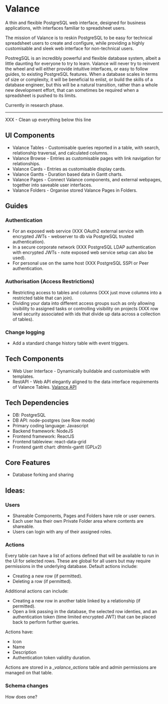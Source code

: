 # Valance
A thin and flexible PostgreSQL web interface, designed for business applications, with interfaces familiar to spreadsheet users.

The mission of Valance is to reskin PostgreSQL to be easy for technical spreadsheet users to create and configure, while providing a highly customisable and sleek web interface for non-technical users.

PostregSQL is an incredibly powerful and flexible database system, albeit a little daunting for everyone to try to learn.
Valance will never try to reinvent the wheel and will either provide intuitive interfaces, or easy to follow guides, to existing PostgreSQL features. 
When a database scales in terms of size or complexity, it will be beneficial to enlist, or build the skills of a database engineer, but this will be a natural transition, rather than a whole new development effort, that can sometimes be required when a spreadsheet is pushed to its limits.

Currently in research phase.

---
XXX - Clean up everything below this line

## UI Components

* Valance Tables - Customisable queries reported in a table, with search, relationship traversal, and calculated columns.
* Valance Browse - Entries as customisable pages with link navigation for relationships.
* Valance Cards - Entries as customisable display cards.
* Valance Gantts - Duration based data in Gantt charts.
* Valance Pages - Connect Valance components, and external webpages, together into saveable user interfaces.
* Valance Folders - Organise stored Valance Pages in Folders.

## Guides

### Authentication

* For an exposed web service (XXX OAuth2 external service with encrypted JWTs - webserver to db via PostgreSQL trusted authentication).
* In a secure corporate network (XXX PostgreSQL LDAP authentication with encrypted JWTs - note exposed web service setup can also be used).
* For personal use on the same host (XXX PostgreSQL SSPI or Peer authentication.

### Authorisation (Access Restrictions)

* Restricting access to tables and columns (XXX just move columns into a restricted table that can join).
* Dividing your data into different access groups such as only allowing visibility to assigned tasks or controlling visibility on projects (XXX row level security associated with ids that divide up data across a collection of tables).

### Change logging

* Add a standard change history table with event triggers.

## Tech Components

* Web User Interface - Dynamically buildable and customisable with templates.
* RestAPI - Web API elegantly aligned to the data interface requirements of Valance Tables. [Valance API](valanceAPI/README.md)

## Tech Dependencies

* DB: PostgreSQL
* DB API: node-postgres (see Row mode)
* Primary coding language: Javascript
* Backend framework: NodeJS
* Frontend framework: ReactJS
* Frontend tableview: react-data-grid
* Frontend gantt chart: dhtmlx-gantt (GPLv2)

## Core Features

* Database forking and sharing


## Ideas:

### Users
- Shareable Components, Pages and Folders have role or user owners.
- Each user has their own Private Folder area where contents are shareable.
- Users can login with any of their assigned roles.

### Actions

Every table can have a list of actions defined that will be available to run in the UI for selected rows.
These are global for all users but may require permissions in the underlying database.
Default actions include:
* Creating a new row (if permitted).
* Deleting a row (if permitted).

Additional actions can include:
* Creating a new row in another table linked by a relationship (if permitted).
* Open a link passing in the database, the selected row identies, and an authentication token (time limited encrypted JWT) that can be placed back to perform further queries.

Actions have:
* Icon
* Name
* Description
* Authentication token validity duration.

Actions are stored in a *_valance_actions* table and admin permissions are managed on that table.

### Schema changes
How does one?
